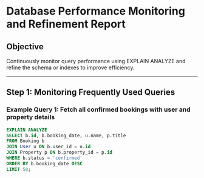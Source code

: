 # Database Performance Monitoring and Refinement Report

## Objective
Continuously monitor query performance using EXPLAIN ANALYZE and refine the schema or indexes to improve efficiency.

---

## Step 1: Monitoring Frequently Used Queries

### Example Query 1: Fetch all confirmed bookings with user and property details

```sql
EXPLAIN ANALYZE
SELECT b.id, b.booking_date, u.name, p.title
FROM Booking b
JOIN User u ON b.user_id = u.id
JOIN Property p ON b.property_id = p.id
WHERE b.status = 'confirmed'
ORDER BY b.booking_date DESC
LIMIT 50;
